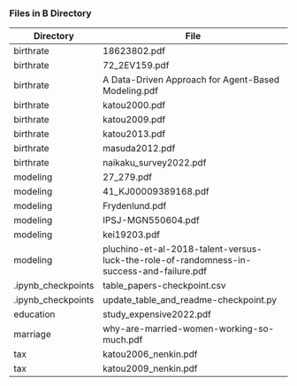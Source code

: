 

### Files in B Directory
| Directory | File |
|-----------|------|
| birthrate | 18623802.pdf |
| birthrate | 72_2EV159.pdf |
| birthrate | A Data-Driven Approach for Agent-Based Modeling.pdf |
| birthrate | katou2000.pdf |
| birthrate | katou2009.pdf |
| birthrate | katou2013.pdf |
| birthrate | masuda2012.pdf |
| birthrate | naikaku_survey2022.pdf |
| modeling | 27_279.pdf |
| modeling | 41_KJ00009389168.pdf |
| modeling | Frydenlund.pdf |
| modeling | IPSJ-MGN550604.pdf |
| modeling | kei19203.pdf |
| modeling | pluchino-et-al-2018-talent-versus-luck-the-role-of-randomness-in-success-and-failure.pdf |
| .ipynb_checkpoints | table_papers-checkpoint.csv |
| .ipynb_checkpoints | update_table_and_readme-checkpoint.py |
| education | study_expensive2022.pdf |
| marriage | why-are-married-women-working-so-much.pdf |
| tax | katou2006_nenkin.pdf |
| tax | katou2009_nenkin.pdf |
